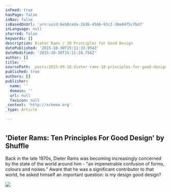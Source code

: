 ```yaml
---
inFeed: true
hasPage: false
inNav: false
isBasedOnUrl: 'urn:uuid:6eb0ceda-2b36-4566-93c2-38e0475cfbd7'
inLanguage: null
starred: false
keywords: []
description: Dieter Rams / 10 Principles for Good Design
datePublished: '2015-10-30T15:11:33.954Z'
dateModified: '2015-10-30T15:11:28.756Z'
author: []
title: ''
sourcePath: _posts/2015-09-18-dieter-rams-10-principles-for-good-design.md
published: true
authors: []
publisher:
  name: ''
  domain: ''
  url: null
  favicon: null
_context: 'http://schema.org'
_type: Article

---
```

# 

<article style=""><h1>'Dieter Rams: Ten Principles For Good Design' by Shuffle</h1><p>Back in the late 1970s, Dieter Rams was becoming increasingly concerned by the state of the world around him - "an impenetrable confusion of forms, colours and noises." Aware that he was a significant contributor to that world, he asked himself an important question: is my design good design?</p><img src="http://rm-content.s3.amazonaws.com/5106c27624819f21b000000e/32/screenshot-e260d240-e1af-11e4-8e6a-2987b35cf139_readyscr_1024.jpg" /></article>